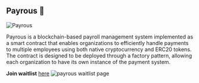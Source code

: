 ##   Payrous 🏦


![Payrous](https://res.cloudinary.com/blackadam/image/upload/v1737998786/Screenshot_2025-01-27_at_18.21.55_v38ecj.png)

Payrous is a blockchain-based payroll management system implemented as a smart contract that enables organizations to efficiently handle payments to multiple employees using both native cryptocurrency and ERC20 tokens. The contract is designed to be deployed through a factory pattern, allowing each organization to have its own instance of the payment system.


 **Join waitlist** [here](https://www.payrous.com/)
![payrous waitlist page](https://res.cloudinary.com/blackadam/image/upload/v1737999004/waitlist_1_ne1c79.png)







